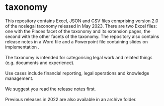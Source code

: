 # taxonomy
This repository contains Excel, JSON and CSV files comprising version 2.0 of the noslegal taxonomy released in May 2023.
There are two Excel files: one with the Places facet of the taxonomy and its extension pages, the second with the other facets of the taxonomy.
The repository also contains release notes in a Word file and a Powerpoint file containing slides on implementation .<br><br>
The taxonomy is intended for categorising legal work and related things (e.g. documents and experience).<br><br>
Use cases include financial reporting, legal operations and knowledge management.<br><br>
We suggest you read the release notes first.<br><br>
Previous releases in 2022 are also available in an archive folder.
